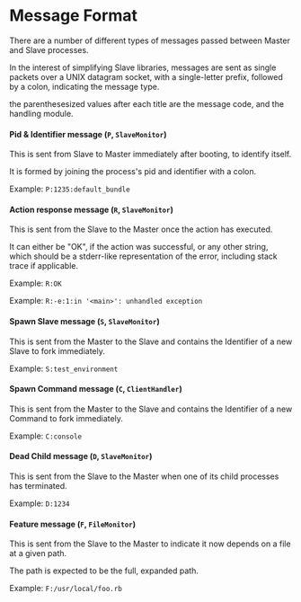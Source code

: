 # Message Format

There are a number of different types of messages passed between Master and Slave processes.

In the interest of simplifying Slave libraries, messages are sent as single packets over a UNIX datagram socket,
with a single-letter prefix, followed by a colon, indicating the message type.

the parenthesesized values after each title are the message code, and the handling module.

#### Pid & Identifier message (`P`, `SlaveMonitor`)

This is sent from Slave to Master immediately after booting, to identify itself.

It is formed by joining the process's pid and identifier with a colon.

Example: `P:1235:default_bundle`

#### Action response message (`R`, `SlaveMonitor`)

This is sent from the Slave to the Master once the action has executed.

It can either be "OK", if the action was successful, or any other string, which should be a stderr-like 
representation of the error, including stack trace if applicable.

Example: `R:OK`

Example: `R:-e:1:in '<main>': unhandled exception`

#### Spawn Slave message (`S`, `SlaveMonitor`)

This is sent from the Master to the Slave and contains the Identifier of a new Slave to fork immediately.

Example: `S:test_environment`

#### Spawn Command message (`C`, `ClientHandler`)

This is sent from the Master to the Slave and contains the Identifier of a new Command to fork immediately.

Example: `C:console`

#### Dead Child message (`D`, `SlaveMonitor`)

This is sent from the Slave to the Master when one of its child processes has terminated.

Example: `D:1234`

#### Feature message (`F`, `FileMonitor`)

This is sent from the Slave to the Master to indicate it now depends on a file at a given path.

The path is expected to be the full, expanded path.

Example: `F:/usr/local/foo.rb`

